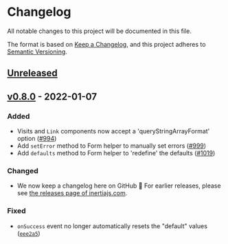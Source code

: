 # Changelog

All notable changes to this project will be documented in this file.

The format is based on [Keep a Changelog](https://keepachangelog.com/en/1.0.0/),
and this project adheres to [Semantic Versioning](https://semver.org/spec/v2.0.0.html).

## [Unreleased](https://github.com/inertiajs/inertia/compare/inertia-svelte@0.8.0...HEAD)

## [v0.8.0](https://github.com/inertiajs/inertia/compare/inertia-svelte@0.7.4...inertia-svelte@0.8.0) - 2022-01-07

### Added

- Visits and `Link` components now accept a 'queryStringArrayFormat' option ([#994](https://github.com/inertiajs/inertia/pull/994))
- Add `setError` method to Form helper to manually set errors ([#999](https://github.com/inertiajs/inertia/pull/999))
- Add `defaults` method to Form helper to 'redefine' the defaults ([#1019](https://github.com/inertiajs/inertia/pull/1019))

### Changed

- We now keep a changelog here on GitHub :tada: For earlier releases, please see [the releases page of inertiajs.com](https://inertiajs.com/releases?all=true#inertia-svelte).

### Fixed

- `onSuccess` event no longer automatically resets the "default" values ([`eee2a5`](https://github.com/inertiajs/inertia/commit/eee2a5849bb107f34fe48672091e2b63ff15a8f7))
